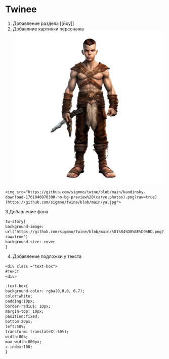 # Twinee
1. Добавление раздела [[йоу]]
2. Добавлние картинки персонажа <img src="https://github.com/sigmno/twine/blob/main/kandinsky-download-1761046070300-no-bg-preview%20(carve.photos).png?raw=true">
```
<img src="https://github.com/sigmno/twine/blob/main/kandinsky-download-1761046070300-no-bg-preview%20(carve.photos).png?raw=true](https://github.com/sigmno/twine/blob/main/ya.jpg">
```
3.Добавление фона
```
tw-story{
background-image: url('https://github.com/sigmno/twine/blob/main/%D1%84%D0%BE%D0%BD.png?raw=true')
background-size: cover
}
```
4. Добавление подложки у текста
```
<div class ="text-box">
#текст
<div>
```
```
.text-box{
background-color: rgba(0,0,0, 0.7);
color:white;
padding:10px;
border-radius: 10px;
margin-top: 10px;
pasition:fixed;
bottom:20px;
left:50%;
transform: translateX(-50%);
width:80%;
max-width:800px;
z-index:100;
}
```
